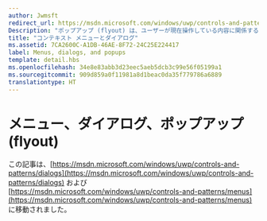 ```yaml
---
author: Jwmsft
redirect_url: https://msdn.microsoft.com/windows/uwp/controls-and-patterns/dialogs
Description: "ポップアップ (flyout) は、ユーザーが現在操作している内容に関係する UI を一時的に表示するために使われる軽量なポップアップです。"
title: "コンテキスト メニューとダイアログ"
ms.assetid: 7CA2600C-A1DB-46AE-8F72-24C25E224417
label: Menus, dialogs, and popups
template: detail.hbs
ms.openlocfilehash: 34e8e83abb3d23eec5aeb5dcb3c99e56f05199a1
ms.sourcegitcommit: 909d859a0f11981a8d1beac0da35f779786a6889
translationtype: HT
---
```

# <a name="menus-dialogs-flyouts-and-popups"></a>メニュー、ダイアログ、ポップアップ (flyout)

この記事は、[https://msdn.microsoft.com/windows/uwp/controls-and-patterns/dialogs](https://msdn.microsoft.com/windows/uwp/controls-and-patterns/dialogs) および [https://msdn.microsoft.com/windows/uwp/controls-and-patterns/menus](https://msdn.microsoft.com/windows/uwp/controls-and-patterns/menus) に移動されました。